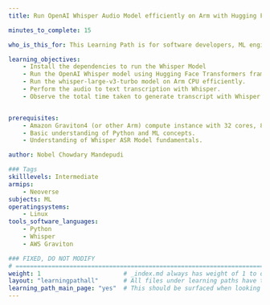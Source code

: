 ```yaml
---
title: Run OpenAI Whisper Audio Model efficiently on Arm with Hugging Face Transformers

minutes_to_complete: 15

who_is_this_for: This Learning Path is for software developers, ML engineers, and those looking to run Whisper ASR Model on Arm Neoverse based CPUs efficiently and build speech transcription based applications around it.

learning_objectives:
    - Install the dependencies to run the Whisper Model
    - Run the OpenAI Whisper model using Hugging Face Transformers framework.
    - Run the whisper-large-v3-turbo model on Arm CPU efficiently.
    - Perform the audio to text transcription with Whisper.
    - Observe the total time taken to generate transcript with Whisper.


prerequisites:
    - Amazon Graviton4 (or other Arm) compute instance with 32 cores, 8GB of RAM, and 32GB disk space.
    - Basic understanding of Python and ML concepts.
    - Understanding of Whisper ASR Model fundamentals.

author: Nobel Chowdary Mandepudi

### Tags
skilllevels: Intermediate
armips:
    - Neoverse
subjects: ML
operatingsystems:
    - Linux
tools_software_languages:
    - Python
    - Whisper
    - AWS Graviton

### FIXED, DO NOT MODIFY
# ================================================================================
weight: 1                       # _index.md always has weight of 1 to order correctly
layout: "learningpathall"       # All files under learning paths have this same wrapper
learning_path_main_page: "yes"  # This should be surfaced when looking for related content. Only set for _index.md of learning path content.
---
```

